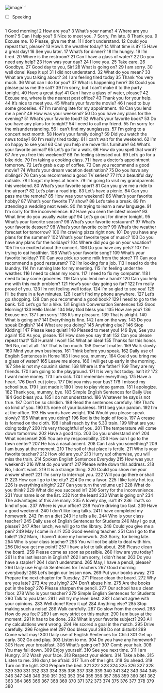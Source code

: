 ![image](https://github.com/amityouk/basic-commad/assets/28145437/3e32b216-8c5c-4a15-b4d0-6f8f728d6852)```
- [ ] Speeking
```
```
	
1	Good morning!
2	How are you?
3	What’s your name?
4	Where are you from?
5	Can I help you?
6	Nice to meet you.
7	Sorry, I’m late.
8	Thank you.
9	Excuse me.
10	Please, give me that.
11	I don’t understand.
12	Could you repeat that, please?
13	How’s the weather today?
14	What time is it?
15	Have a great day!
16	See you later.
17	What’s for dinner?
18	I’m hungry.
19	I’m tired.
20	Where is the restroom?
21	Can I have a glass of water?
22	Do you need any help?
23	How was your day?
24	I love you.
25	Take care.
26	Goodbye.
27	Good day to you, Sir!
28	What is going on?
29	I am sorry.
30	well done! Keep it up!
31	I did not understand.
32	What do you mean?
33	What are you talking about?
34	I am feeling tired today
35	Thank You very much.
36	What can I do for you?
37	What is happening here?
38	Could you please pass me the salt?
39	I’m sorry, but I can’t make it to the party tonight.
40	Have a great day!
41	Can I have a glass of water, please?
42	Excuse me, where is the nearest post office?
43	Thank you for your help.
44	It’s nice to meet you.
45	What’s your favorite movie?
46	I need to buy some groceries.
47	I’m running late for my appointment.
48	Can you lend me a pen?
49	How was your weekend?
50	Do you have any plans for the evening?
51	What’s your favorite food?
52	What’s your favorite book?
53	Do you have any plans for tonight?
54	I need to call my friend.
55	I’m sorry for the misunderstanding.
56	I can’t find my sunglasses.
57	I’m going to a concert next month.
58	How’s your family doing?
59	Did you watch the news today?
60	I’m really tired today.
61	I can’t wait for the weekend.
62	I’m so happy to see you!
63	Can you help me move this furniture?
64	What’s your favorite animal?
65	Let’s go for a walk.
66	How do you spell that word?
67	Are you free this weekend?
68	I’m feeling stressed out.
69	Let’s go for a bike ride.
70	I’m taking a cooking class.
71	I have a doctor’s appointment tomorrow.
72	Let’s grab a cup of coffee.
73	Can you recommend a good movie?
74	What’s your dream vacation destination?
75	Do you have any siblings?
76	Can you recommend a good TV series?
77	It’s a beautiful day outside.
78	I forgot my keys at home.
79	I’m going to visit my grandparents this weekend.
80	What’s your favorite sport?
81	Can you give me a ride to the airport?
82	Let’s plan a road trip.
83	Let’s have a picnic.
84	Can you pass me the remote?
85	How was your weekend?
86	What’s your favorite hobby?
87	What’s your favorite TV show?
88	Let’s take a break.
89	I’m attending a wedding next week.
90	I’m trying to learn a new language.
91	I’m sorry for the inconvenience.
92	Have you seen the latest movie?
93	What time do you usually wake up?
94	Let’s go out for dinner tonight.
95	What’s your favorite season?
96	What’s your favorite restaurant?
97	What’s your favorite dessert?
98	What’s your favorite color?
99	What’s the weather forecast for tomorrow?
100	I’m craving pizza right now.
101	Do you have any plans for the summer?
102	What’s your favorite type of music?
103	Do you have any plans for the holidays?
104	Where did you go on your vacation?
105	I’m so excited about the concert.
106	Do you have any pets?
107	I’m trying to eat healthier.
108	What’s your favorite song?
109	What’s your favorite holiday?
110	Can you pick up some milk from the store?
111	Can you recommend a good restaurant?
112	I’m looking for a job.
113	I need to do the laundry.
114	I’m running late for my meeting.
115	I’m feeling under the weather.
116	I need to clean my room.
117	I need to fix my computer.
118	I need to buy some groceries.
119	Can you lend me a hand?
120	Can you help me with this math problem?
121	How’s your day going so far?
122	I’m really proud of you.
123	I’m not feeling well today.
124	I’m so glad to see you!
125	I’ll be there in a few minutes.
126	I can’t find my phone anywhere.
127	Let’s go shopping.
128	Can you recommend a good book?
129	I need to go to the bank.
130	Let’s go for a hike.
131	English Conversation Sentences
132	Good Morning!
133	Hello Uncle!
134	May God bless you!
135	How are you?
136	Excuse me.
137	I am sorry!
138	It’s my pleasure.
139	That is alright.
140	What is going on?
141	Everything is fine.
142	I am on the way.
143	Do you speak English?
144	What are you doing?
145	Anything else?
146	Stop Kidding!
147	Please keep quiet!
148	Pleased to meet you!
149	Bye, See you again!
150	As you, please.
151	How dare you say that!
152	Can you please repeat that?
153	Hurrah! I won!
154	What an idea!
155	Thanks for this honor.
156	No, not at all.
157	That is too much.
158	Doesn’t matter.
159	Walk slowly.
160	Mind your own business.
161	Think before you speak.
162	Daily use of English Sentences in Home
163	I love you, mummy.
164	Could you bring me a glass of water?
165	Leave me alone.
166	I will get up early in the morning.
167	She is not my cousin’s sister.
168	Where is the father?
169	They are my friends.
170	I am going to the playground.
171	It is very hot today. Isn’t it?
172	I want more money.
173	I am sick.
174	I remember everything.
175	Have a heart.
176	Don’t cut jokes.
177	Did you miss your bus?
178	I missed my school bus.
179	I just made it
180	I love to play video games.
181	I apologize.
182	Thank you, mummy, bye.
183	Simple English Sentences for Daily Use
184	God bless you.
185	I do not understand.
186	Whatever he says is not true.
187	Don’t be so childish.
188	Read the sentences carefully.
189	That’s so kind of you.
190	It’s none of your business.
191	I beg your pardon.
192	I’m at the office.
193	His words have weight.
194	Would you please speak slowly?
195	What are you doing?
196	Rod is the logic of fools.
197	A crease is formed on the cloth.
198	I shall reach by the 5.30 train.
199	What are you doing today?
200	It’s very thoughtful of you.
201	The temperature will come down tomorrow.
202	Have a good trip.
203	Do you understand me?
204	What nonsense!
205	You are my responsibility.
206	How can I go to the town center?
207	He has a nasal accent.
208	Can I ask you something?
209	I am busy at the moment.
210	The soil of that place is fertile.
211	Who is your favorite teacher?
212	How old are you?
213	Hurry up! otherwise, you will miss the train.
214	Spoken English Sentences Everyday
215	How was your weekend?
216	What do you want?
217	Please write down this address.
218	No, I don’t want.
219	It is a strange thing.
220	Could you show me your answer sheet?
221	I’m sorry to interrupt you.
222	Will you go there or shall I?
223	How can I go to the city?
224	Do me a favor.
225	I like fairly hot tea.
226	Is everything alright?
227	Can you turn the volume up?
228	What do you think?
229	What did you succeed in?
230	Sorry for the inconvenience.
231	Your name is on the list.
232	Not the least!
233	What is going on?
234	The advantages of this are many.
235	A lovely day, isn’t it?
236	That’s so kind of you.
237	Where is your office?
238	You’re driving too fast.
239	Have a good weekend.
240	I don’t like long talks.
241	I have completed my homework.
242	I’m on a diet
243	He tells a lie.
244	Who is your class teacher?
245	Daily use of English Sentences for Students
246	May I go out, please?
247	After lunch, we will go to the library.
248	Could you give me a pen?
249	May I come in sir?
250	Good evening teacher.
251	Can I go to the toilet?
252	Mam, I haven’t done my homework.
253	Sorry, for being late.
254	Who is your class teacher?
255	You will not be able to deal with him.
256	Did you get my point?
257	I have a lot to talk about.
258	Please clean the board.
259	Please come as soon as possible.
260	How are you today?
261	Is the last lesson in English?
262	I am sorry, I didn’t hear.
263	Do you have a stapler?
264	I don’t understand.
265	May, I have a pencil, please?
266	Daily use English Sentences for Teachers
267	Good morning everybody!
268	Let’s begin our lesson now.
269	Put your books away.
270	Prepare the next chapter for Tuesday.
271	Please clean the board.
272	Why are you late?
273	Are you lying?
274	Don’t abuse him.
275	Are the books put in the bag?
276	Please sharpen the pencil.
277	Our school has a clean floor.
278	Who is your teacher?
279	Simple English Sentences for Students
280	Talk to you later.
281	I will try my level best.
282	I cannot agree with your opinions.
283	Well done! Keep it up!
284	Anything else?
285	Stop making such a noise!
286	Walk carefully.
287	Go slow from the crowd.
288	How do you feel?
289	I am very strict on this matter.
290	I am busy at the moment.
291	It has to be done.
292	What is your favorite subject?
293	All my calculations went wrong.
294	He scored a goal in the match.
295	Drive carefully.
296	Forgive me!
297	God bless you!
298	Do not disturb!
299	Come what may!
300	Daily use of English Sentences for Child
301	Get up early.
302	Go and play.
303	Listen to me.
304	Do you have any homework?
305	Have your breakfast.
306	What’s going on?
307	Comb your hair.
308	You may fall down.
309	Enjoy yourself.
310	See you next time.
311	I am Hungry.
312	Wash your face.
313	Respect your elders.
314	Take a bite.
315	Listen to me.
316	don,t be afraid.
317	Turn off the light.
318	Go ahead.
319	Turn on the light.
320	Prepare the bed.
321	
322	
323	
324	
325	
326	
327	
328	
329	
330	
331	
332	
333	
334	
335	
336	
337	
338	
339	
340	
341	
342	
343	
344	
345	
346	
347	
348	
349	
350	
351	
352	
353	
354	
355	
356	
357	
358	
359	
360	
361	
362	
363	
364	
365	
366	
367	
368	
369	
370	
371	
372	
373	
374	
375	
376	
377	
378	
379	
380	
```
